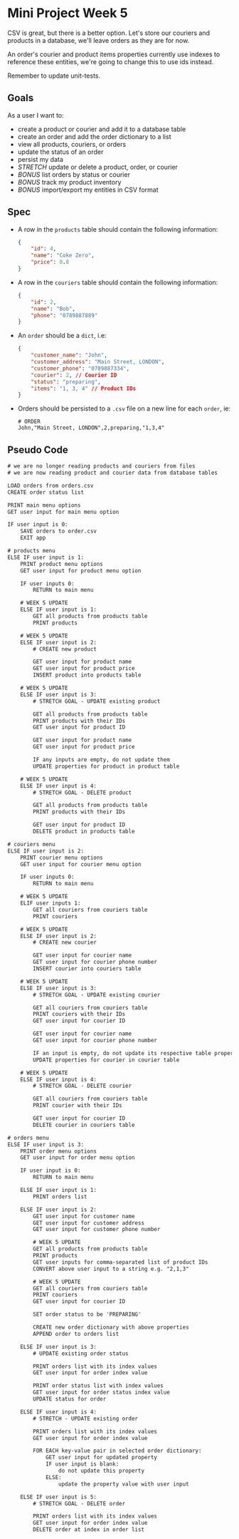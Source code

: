 # Mini Project Week 5

CSV is great, but there is a better option. Let's store our couriers and products in a database, we'll leave orders as they are for now.

An order's courier and product items properties currently use indexes to reference these entities, we're going to change this to use ids instead.

Remember to update unit-tests.

## Goals

As a user I want to:

- create a product or courier and add it to a database table
- create an order and add the order dictionary to a list
- view all products, couriers, or orders
- update the status of an order
- persist my data
- _STRETCH_ update or delete a product, order, or courier
- _BONUS_ list orders by status or courier
- _BONUS_ track my product inventory
- _BONUS_ import/export my entities in CSV format

## Spec

- A row in the `products` table should contain the following information:

    ```json
    {
        "id": 4,
        "name": "Coke Zero",
        "price": 0.8
    }
    ```

- A row in the `couriers` table should contain the following information:

    ```json
    {
        "id": 2,
        "name": "Bob",
        "phone": "0789887889"
    }
    ```

- An `order` should be a `dict`, i.e:

    ```json
    {
        "customer_name": "John",
        "customer_address": "Main Street, LONDON",
        "customer_phone": "0789887334",
        "courier": 2, // Courier ID
        "status": "preparing",
        "items": "1, 3, 4" // Product IDs
    }
    ```

- Orders should be persisted to a `.csv` file on a new line for each `order`, ie:

    ```csv
    # ORDER
    John,"Main Street, LONDON",2,preparing,"1,3,4"
    ```

## Pseudo Code

```txt
# we are no longer reading products and couriers from files
# we are now reading product and courier data from database tables

LOAD orders from orders.csv
CREATE order status list

PRINT main menu options
GET user input for main menu option

IF user input is 0:
    SAVE orders to order.csv
    EXIT app

# products menu
ELSE IF user input is 1:
    PRINT product menu options
    GET user input for product menu option

    IF user inputs 0:
        RETURN to main menu

    # WEEK 5 UPDATE
    ELSE IF user input is 1:
        GET all products from products table
        PRINT products

    # WEEK 5 UPDATE
    ELSE IF user input is 2:
        # CREATE new product

        GET user input for product name
        GET user input for product price
        INSERT product into products table

    # WEEK 5 UPDATE
    ELSE IF user input is 3:
        # STRETCH GOAL - UPDATE existing product

        GET all products from products table
        PRINT products with their IDs
        GET user input for product ID

        GET user input for product name
        GET user input for product price

        IF any inputs are empty, do not update them
        UPDATE properties for product in product table

    # WEEK 5 UPDATE
    ELSE IF user input is 4:
        # STRETCH GOAL - DELETE product

        GET all products from products table
        PRINT products with their IDs

        GET user input for product ID
        DELETE product in products table

# couriers menu
ELSE IF user input is 2:
    PRINT courier menu options
    GET user input for courier menu option

    IF user inputs 0:
        RETURN to main menu

    # WEEK 5 UPDATE
    ELIF user inputs 1:
        GET all couriers from couriers table
        PRINT couriers

    # WEEK 5 UPDATE
    ELSE IF user input is 2:
        # CREATE new courier

        GET user input for courier name
        GET user input for courier phone number
        INSERT courier into couriers table

    # WEEK 5 UPDATE
    ELSE IF user input is 3:
        # STRETCH GOAL - UPDATE existing courier

        GET all couriers from couriers table
        PRINT couriers with their IDs
        GET user input for courier ID

        GET user input for courier name
        GET user input for courier phone number

        IF an input is empty, do not update its respective table property
        UPDATE properties for courier in courier table

    # WEEK 5 UPDATE
    ELSE IF user input is 4:
        # STRETCH GOAL - DELETE courier

        GET all couriers from couriers table
        PRINT courier with their IDs

        GET user input for courier ID
        DELETE courier in couriers table

# orders menu
ELSE IF user input is 3:
    PRINT order menu options
    GET user input for order menu option

    IF user input is 0:
        RETURN to main menu

    ELSE IF user input is 1:
        PRINT orders list

    ELSE IF user input is 2:
        GET user input for customer name
        GET user input for customer address
        GET user input for customer phone number

        # WEEK 5 UPDATE
        GET all products from products table
        PRINT products
        GET user inputs for comma-separated list of product IDs
        CONVERT above user input to a string e.g. "2,1,3"

        # WEEK 5 UPDATE
        GET all couriers from couriers table
        PRINT couriers
        GET user input for courier ID

        SET order status to be 'PREPARING'

        CREATE new order dictionary with above properties
        APPEND order to orders list

    ELSE IF user input is 3:
        # UPDATE existing order status

        PRINT orders list with its index values
        GET user input for order index value

        PRINT order status list with index values
        GET user input for order status index value
        UPDATE status for order

    ELSE IF user input is 4:
        # STRETCH - UPDATE existing order

        PRINT orders list with its index values
        GET user input for order index value

        FOR EACH key-value pair in selected order dictionary:
            GET user input for updated property
            IF user input is blank:
                do not update this property
            ELSE:
                update the property value with user input

    ELSE IF user input is 5:
        # STRETCH GOAL - DELETE order

        PRINT orders list with its index values
        GET user input for order index value
        DELETE order at index in order list
```
